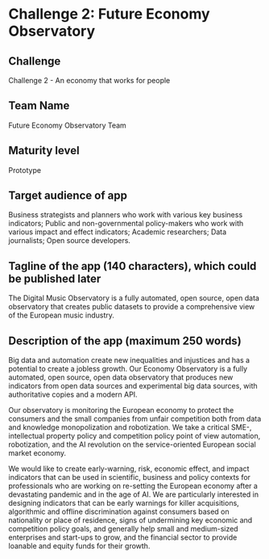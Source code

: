 # Challenge 2: Future Economy Observatory

## Challenge 

Challenge 2 - An economy that works for people

## Team Name

Future Economy Observatory Team

## Maturity level

Prototype

## Target audience of app

Business strategists and planners who work with various key business indicators;
Public and non-governmental policy-makers who work with various impact and effect indicators;
Academic researchers;
Data journalists;
Open source developers.

## Tagline of the app (140 characters), which could be published later

The Digital Music Observatory is a fully automated, open source, open data observatory that creates public datasets to provide a comprehensive view of the European music industry.

## Description of the app (maximum 250 words)

Big data and automation create new inequalities and injustices and has a potential to create a jobless growth. Our Economy Observatory is a fully automated, open source, open data observatory that produces new indicators from open data sources and experimental big data sources, with authoritative copies and a modern API.

Our observatory is monitoring the European economy to protect the consumers and the small companies from unfair competition both from data and knowledge monopolization and robotization. We take a critical SME-, intellectual property policy and competition policy point of view automation, robotization, and the AI revolution on the service-oriented European social market economy.

We would like to create early-warning, risk, economic effect, and impact indicators that can be used in scientific, business and policy contexts for professionals who are working on re-setting the European economy after a devastating pandemic and in the age of AI. We are particularly interested in designing indicators that can be early warnings for killer acquisitions, algorithmic and offline discrimination against consumers based on nationality or place of residence, signs of undermining key economic and competition policy goals, and generally help small and medium-sized enterprises and start-ups to grow, and the financial sector to provide loanable and equity funds for their growth. 
